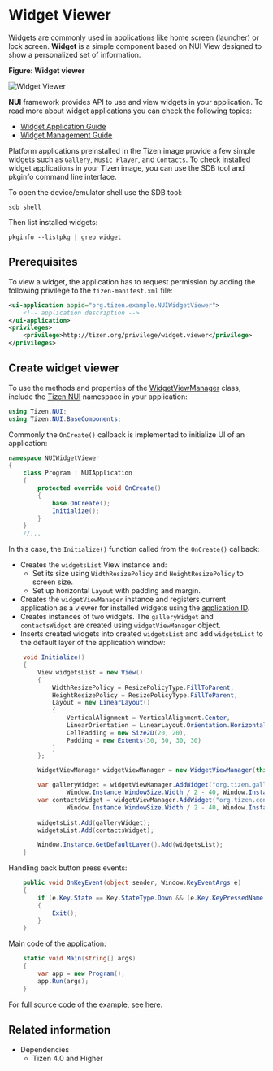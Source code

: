 # Widget Viewer

[Widgets](../applications/uiapplication/widget-app.md) are commonly used in applications like home screen (launcher) or lock screen. **Widget** is a simple component based on NUI View designed to show a personalized set of information.

**Figure: Widget viewer**

![Widget Viewer](./media/widget_viewer.png)

**NUI** framework provides API to use and view widgets in your application. To read more about widget applications you can check the following topics:
- [Widget Application Guide](../applications/uiapplication/widget-app.md)
- [Widget Management Guide](./widget-control.md)

Platform applications preinstalled in the Tizen image provide a few simple widgets such as `Gallery`, `Music Player`, and `Contacts`. To check installed widget applications in your Tizen image, you can use the SDB tool and pkginfo command line interface.

To open the device/emulator shell use the SDB tool: 

```shell
sdb shell
```

Then list installed widgets:

```shell
pkginfo --listpkg | grep widget
```

## Prerequisites
To view a widget, the application has to request permission by adding the following privilege to the `tizen-manifest.xml` file:

```xml
<ui-application appid="org.tizen.example.NUIWidgetViewer">
    <!-- application description -->
</ui-application>
<privileges>
    <privilege>http://tizen.org/privilege/widget.viewer</privilege>
</privileges>
```

## Create widget viewer

To use the methods and properties of the [WidgetViewManager](/application/dotnet/api/TizenFX/latest/api/Tizen.NUI.WidgetViewManager.html) class, include the [Tizen.NUI](/application/dotnet/api/TizenFX/latest/api/Tizen.NUI.html) namespace in your application:

```csharp
using Tizen.NUI;
using Tizen.NUI.BaseComponents;
```

Commonly the `OnCreate()` callback is implemented to initialize UI of an application:

```csharp
namespace NUIWidgetViewer
{
    class Program : NUIApplication
    {
        protected override void OnCreate()
        {
            base.OnCreate();
            Initialize();
        }
    }
    //...
```

In this case, the `Initialize()` function called from the `OnCreate()` callback:

- Creates the `widgetsList` View instance and:
    - Set its size using `WidthResizePolicy` and `HeightResizePolicy` to screen size.
    - Set up horizontal `Layout` with padding and margin.
- Creates the `widgetViewManager` instance and registers current application as a viewer for installed widgets using the [application ID](/application/dotnet/api/TizenFX/latest/api/Tizen.Applications.ApplicationInfo.html).
- Creates instances of two widgets. The `galleryWidget` and `contactsWidget` are created using `widgetViewManager` object.
- Inserts created widgets into created `widgetsList` and add `widgetsList` to the default layer of the application window:

```csharp
    void Initialize()
    {
        View widgetsList = new View()
        {
            WidthResizePolicy = ResizePolicyType.FillToParent,
            HeightResizePolicy = ResizePolicyType.FillToParent,
            Layout = new LinearLayout()
            {
                VerticalAlignment = VerticalAlignment.Center,
                LinearOrientation = LinearLayout.Orientation.Horizontal,
                CellPadding = new Size2D(20, 20),
                Padding = new Extents(30, 30, 30, 30)
            }
        };

        WidgetViewManager widgetViewManager = new WidgetViewManager(this, this.ApplicationInfo.ApplicationId);

        var galleryWidget = widgetViewManager.AddWidget("org.tizen.gallery.widget", "", 
                Window.Instance.WindowSize.Width / 2 - 40, Window.Instance.WindowSize.Height, 0);
        var contactsWidget = widgetViewManager.AddWidget("org.tizen.contacts.widget", "", 
                Window.Instance.WindowSize.Width / 2 - 40, Window.Instance.WindowSize.Height, 0);
        
        widgetsList.Add(galleryWidget);
        widgetsList.Add(contactsWidget);

        Window.Instance.GetDefaultLayer().Add(widgetsList);
    }
```

Handling back button press events:

```csharp
    public void OnKeyEvent(object sender, Window.KeyEventArgs e)
    {
        if (e.Key.State == Key.StateType.Down && (e.Key.KeyPressedName == "XF86Back" || e.Key.KeyPressedName == "Escape"))
        {
            Exit();
        }
    }
```

Main code of the application:

```csharp
    static void Main(string[] args)
    {
        var app = new Program();
        app.Run(args);
    }
```

For full source code of the example, see [here](./source-code/widget-viewer.cs).

## Related information
  - Dependencies
    -   Tizen 4.0 and Higher
